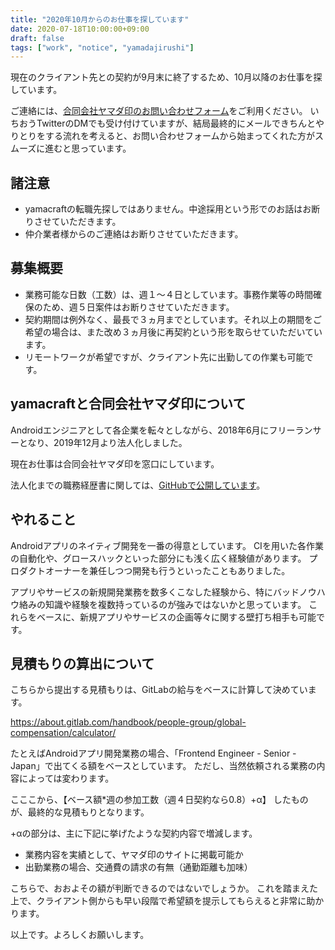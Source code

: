 ```yaml
---
title: "2020年10月からのお仕事を探しています"
date: 2020-07-18T10:00:00+09:00
draft: false
tags: ["work", "notice", "yamadajirushi"]
---
```


現在のクライアント先との契約が9月末に終了するため、10月以降のお仕事を探しています。

ご連絡には、[合同会社ヤマダ印のお問い合わせフォーム](https://yamadajirushi.co.jp/contact/)をご利用ください。
いちおうTwitterのDMでも受け付けていますが、結局最終的にメールできちんとやりとりをする流れを考えると、お問い合わせフォームから始まってくれた方がスムーズに進むと思っています。

## 諸注意

- yamacraftの転職先探しではありません。中途採用という形でのお話はお断りさせていただきます。
- 仲介業者様からのご連絡はお断りさせていただきます。

## 募集概要

- 業務可能な日数（工数）は、週１〜４日としています。事務作業等の時間確保のため、週５日案件はお断りさせていただきます。
- 契約期間は例外なく、最長で３ヵ月までとしています。それ以上の期間をご希望の場合は、また改め３ヵ月後に再契約という形を取らせていただいています。
- リモートワークが希望ですが、クライアント先に出勤しての作業も可能です。

## yamacraftと合同会社ヤマダ印について

Androidエンジニアとして各企業を転々としながら、2018年6月にフリーランサーとなり、2019年12月より法人化しました。

現在お仕事は合同会社ヤマダ印を窓口にしています。

法人化までの職務経歴書に関しては、[GitHubで公開しています](https://github.com/yamacraft/cv/blob/master/cv.md)。

## やれること

Androidアプリのネイティブ開発を一番の得意としています。
CIを用いた各作業の自動化や、グロースハックといった部分にも浅く広く経験値があります。
プロダクトオーナーを兼任しつつ開発も行うといったこともありました。

アプリやサービスの新規開発業務を数多くこなした経験から、特にバッドノウハウ絡みの知識や経験を複数持っているのが強みではないかと思っています。
これらをベースに、新規アプリやサービスの企画等々に関する壁打ち相手も可能です。

## 見積もりの算出について

こちらから提出する見積もりは、GitLabの給与をベースに計算して決めています。

https://about.gitlab.com/handbook/people-group/global-compensation/calculator/

たとえばAndroidアプリ開発業務の場合、「Frontend Engineer - Senior - Japan」で出てくる額をベースとしています。
ただし、当然依頼される業務の内容によっては変わります。

こここから、【ベース額*週の参加工数（週４日契約なら0.8）+α】 したものが、最終的な見積もりとなります。

+αの部分は、主に下記に挙げたような契約内容で増減します。

- 業務内容を実績として、ヤマダ印のサイトに掲載可能か
- 出勤業務の場合、交通費の請求の有無（通勤距離も加味）

こちらで、おおよその額が判断できるのではないでしょうか。
これを踏まえた上で、クライアント側からも早い段階で希望額を提示してもらえると非常に助かります。

以上です。よろしくお願いします。
